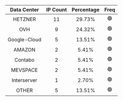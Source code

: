 | Data Center | IP Count | Percentage | Freq |
|:------------:|:--------:|:-----------:|:-----:|
| HETZNER | 11 | 29.73% | 🟢 |
| OVH | 9 | 24.32% | 🟢 |
| Google-Cloud | 5 | 13.51% | 🟢 |
| AMAZON | 2 | 5.41% | 🟢 |
| Contabo | 2 | 5.41% | 🟢 |
| MEVSPACE | 2 | 5.41% | 🟢 |
| Interserver | 1 | 2.70% | 🟢 |
| OTHER | 5 | 13.51% | 🟢 |